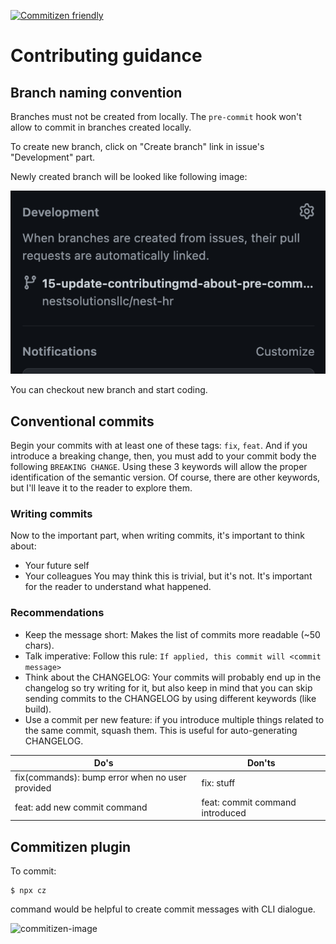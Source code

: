 [![Commitizen friendly](https://img.shields.io/badge/commitizen-friendly-brightgreen.svg)](http://commitizen.github.io/cz-cli/)

# Contributing guidance

## Branch naming convention

Branches must not be created from locally. The `pre-commit` hook won't allow to commit in branches created locally.

To create new branch, click on "Create branch" link in issue's "Development" part.

Newly created branch will be looked like following image:

![create-branch-image](docs/images/create-branch.png)

You can checkout new branch and start coding.

## Conventional commits

Begin your commits with at least one of these tags: `fix`, `feat`. And if you introduce a breaking change, then, you must add to your commit body the following `BREAKING CHANGE`. Using these 3 keywords will allow the proper identification of the semantic version. Of course, there are other keywords, but I'll leave it to the reader to explore them.

### Writing commits

Now to the important part, when writing commits, it's important to think about:

- Your future self
- Your colleagues
  You may think this is trivial, but it's not. It's important for the reader to understand what happened.

### Recommendations

- Keep the message short: Makes the list of commits more readable (~50 chars).
- Talk imperative: Follow this rule: `If applied, this commit will <commit message>`
- Think about the CHANGELOG: Your commits will probably end up in the changelog so try writing for it, but also keep in mind that you can skip sending commits to the CHANGELOG by using different keywords (like build).
- Use a commit per new feature: if you introduce multiple things related to the same commit, squash them. This is useful for auto-generating CHANGELOG.

| Do's                                            | Don'ts                          |
| ----------------------------------------------- | ------------------------------- |
| fix(commands): bump error when no user provided | fix: stuff                      |
| feat: add new commit command                    | feat: commit command introduced |

## Commitizen plugin

To commit:

```
$ npx cz
```

command would be helpful to create commit messages with CLI dialogue.

![commitizen-image](docs/images/commitizen.png)
